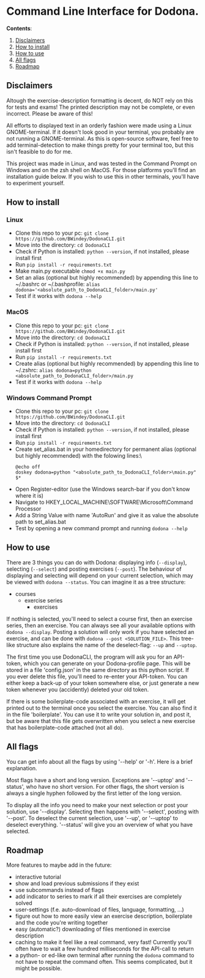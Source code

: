 # Command Line Interface for Dodona.

**Contents**:
1) [Disclaimers](#disclaimers)
2) [How to install](#how-to-install)
3) [How to use](#how-to-use)
4) [All flags](#all-flags)
5) [Roadmap](#roadmap)


## Disclaimers

Altough the exercise-description formatting is decent, do NOT rely on this for tests and exams! The printed description may not be complete, or even incorrect. Please be aware of this!

All efforts to displayed text in an orderly fashion were made using a Linux GNOME-terminal. If it doesn't look good in your terminal, you probably are not running a GNOME-terminal. As this is open-source software, feel free to add terminal-detection to make things pretty for your terminal too, but this isn't feasible to do for me. 

This project was made in Linux, and was tested in the Command Prompt on Windows and on the zsh shell on MacOS. For those platforms you'll find an installation guide below. If you wish to use this in other terminals, you'll have to experiment yourself.



## How to install
### Linux
- Clone this repo to your pc: `git clone https://github.com/BWindey/DodonaCLI.git`
- Move into the directory: `cd DodonaCLI`
- Check if Python is installed: `python --version`, if not installed, please install first
- Run `pip install -r requirements.txt`
- Make main.py executable `chmod +x main.py`
- Set an alias (optional but highly recommended) by appending this line to ~/.bashrc or ~/.bashprofile: `alias dodona='<absolute_path_to_DodonaCLI_folder>/main.py'`
- Test if it works with `dodona --help`

### MacOS
- Clone this repo to your pc: `git clone https://github.com/BWindey/DodonaCLI.git`
- Move into the directory: `cd DodonaCLI`
- Check if Python is installed: `python --version`, if not installed, please install first
- Run `pip install -r requirements.txt`
- Create alias (optional but highly recommended) by appending this line to ~/.zshrc: `alias dodona=python <absolute_path_to_DodonaCLI_folder>/main.py`
- Test if it works with `dodona --help`

### Windows Command Prompt
- Clone this repo to your pc: `git clone https://github.com/BWindey/DodonaCLI.git`
- Move into the directory: `cd DodonaCLI`
- Check if Python is installed: `python --version`, if not installed, please install first
- Run `pip install -r requirements.txt`
- Create set_alias.bat in your homedirectory for permanent alias (optional but highly recommended) with the folowing lines:\
  ```
  @echo off
  doskey dodona=python "<absolute_path_to_DodonaCLI_folder>\main.py" $*
  ```
- Open Register-editor (use the Windows search-bar if you don't know where it is)
- Navigate to HKEY_LOCAL_MACHINE\SOFTWARE\Microsoft\Command Processor
- Add a String Value with name 'AutoRun' and give it as value the absolute path to set_alias.bat
- Test by opening a new command prompt and running `dodona --help`


## How to use
There are 3 things you can do with Dodona: displaying info (`--display`), selecting (`--select`) and posting exercises (`--post`). The behaviour of displaying and selecting will depend on your current selection, which may be viewed with `dodona --status`. You can imagine it as a tree structure:
- courses
  - exercise series
    - exercises

If nothing is selected, you'll need to select a course first, then an exercise series, then an exercise. You can always see all your available options with `dodona --display`. Posting a solution will only work if you have selected an exercise, and can be done with `dodona --post <SOLUTION_FILE>`.
This tree-like structure also explains the name of the deselect-flag: `--up` and `--uptop`. 

The first time you use DodonaCLI, the program will ask you for an API-token, which you can generate on your Dodona-profile page. This will be stored in a file 'config.json' in the same directory as this python script. If you ever delete this file, you'll need to re-enter your API-token. You can either keep a back-up of your token somewhere else, or just generate a new token whenever you (accidently) deleted your old token.

If there is some boilerplate-code associated with an exercise, it will get printed out to the terminal once you select the exercise. You can also find it in the file 'boilerplate'. You can use it to write your solution in, and post it, but be aware that this file gets overwritten when you select a new exercise that has boilerplate-code attached (not all do).


## All flags
You can get info about all the flags by using '--help' or '-h'. Here is a brief explanation.

Most flags have a short and long version. Exceptions are '--uptop' and '--status', who have no short version. For other flags, the short version is always a single hyphen followed by the first letter of the long version.

To display all the info you need to make your next selection or post your solution, use '--display'. Selecting then happens with '--select', posting with '--post'. To deselect the current selection, use '--up', or '--uptop' to deselect everything. '--status' will give you an overview of what you have selected.



## Roadmap
More features to maybe add in the future:
- interactive tutorial
- show and load previous submissions if they exist
- use subcommands instead of flags
- add indicator to series to mark if all their exercises are completely solved
- user-settings (f.e. auto-download of files, language, formatting, ...)
- figure out how to more easily view an exercise description, boilerplate and the code you're writing together
- easy (automatic?) downloading of files mentioned in exercise description
- caching to make it feel like a real command, very fast! Currently you'll often have to wait a few hundred milliseconds for the API-call to return
- a python- or ed-like own terminal after running the `dodona` command to not have to repeat the command often. This seems complicated, but it might be possible.

